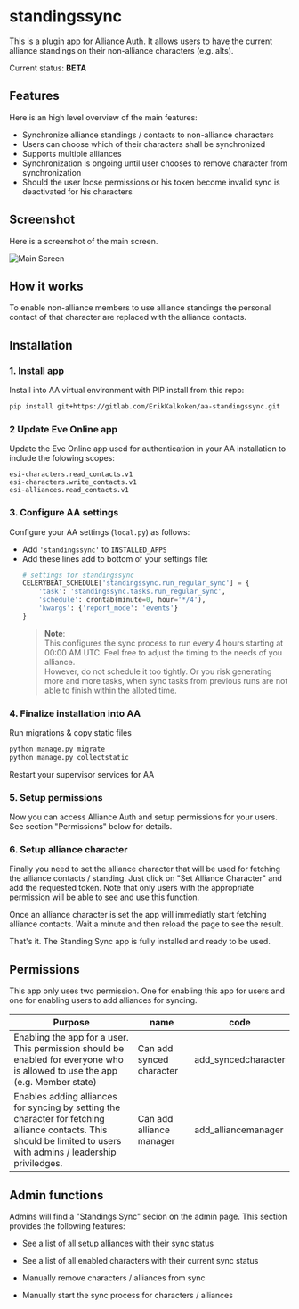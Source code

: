 # standingssync

This is a plugin app for Alliance Auth. It allows users to have the current alliance standings on their non-alliance characters (e.g. alts).

Current status: **BETA**

## Features

Here is an high level overview of the main features:

- Synchronize alliance standings / contacts to non-alliance characters
- Users can choose which of their characters shall be synchronized
- Supports multiple alliances
- Synchronization is ongoing until user chooses to remove character from synchronization
- Should the user loose permissions or his token become invalid sync is deactivated for his characters

## Screenshot

Here is a screenshot of the main screen.

![Main Screen](https://i.imgur.com/xGdoqsp.png)

## How it works

To enable non-alliance members to use alliance standings the personal contact of that character are replaced with the alliance contacts.

## Installation

### 1. Install app

Install into AA virtual environment with PIP install from this repo:

```bash
pip install git+https://gitlab.com/ErikKalkoken/aa-standingssync.git
```

### 2 Update Eve Online app
 
Update the Eve Online app used for authentication in your AA installation to include the folowing scopes:

```plain
esi-characters.read_contacts.v1
esi-characters.write_contacts.v1
esi-alliances.read_contacts.v1
```

### 3. Configure AA settings

Configure your AA settings (`local.py`) as follows:

- Add `'standingssync'` to `INSTALLED_APPS`
- Add these lines add to bottom of your settings file:
   ```python
   # settings for standingssync
   CELERYBEAT_SCHEDULE['standingssync.run_regular_sync'] = {
       'task': 'standingssync.tasks.run_regular_sync',
       'schedule': crontab(minute=0, hour='*/4'),
       'kwargs': {'report_mode': 'events'}
   }
   ```
   > **Note**:<br>This configures the sync process to run every 4 hours starting at 00:00 AM UTC. Feel free to adjust the timing to the needs of you alliance.<br>However, do not schedule it too tightly. Or you risk generating more and more tasks, when sync tasks from previous runs are not able to finish within the alloted time.

### 4. Finalize installation into AA

Run migrations & copy static files

```bash
python manage.py migrate
python manage.py collectstatic
```

Restart your supervisor services for AA

### 5. Setup permissions

Now you can access Alliance Auth and setup permissions for your users. See section "Permissions" below for details.

### 6. Setup alliance character

Finally you need to set the alliance character that will be used for fetching the alliance contacts / standing. Just click on "Set Alliance Character" and add the requested token. Note that only users with the appropriate permission will be able to see and use this function.

Once an alliance character is set the app will immediatly start fetching alliance contacts. Wait a minute and then reload the page to see the result.

That's it. The Standing Sync app is fully installed and ready to be used.
  
## Permissions

This app only uses two permission. One for enabling this app for users and one for enabling users to add alliances for syncing.

Purpose | name | code
-- | -- | --
Enabling the app for a user. This permission should be enabled for everyone who is allowed to use the app (e.g. Member state) | Can add synced character | add_syncedcharacter
Enables adding alliances for syncing by setting the character for fetching alliance contacts. This should be limited to users with admins / leadership priviledges. | Can add alliance manager | add_alliancemanager

## Admin functions

Admins will find a "Standings Sync" secion on the admin page. This section provides the following features:

- See a list of all setup alliances with their sync status

- See a list of all enabled characters with their current sync status

- Manually remove characters / alliances from sync

- Manually start the sync process for characters / alliances

